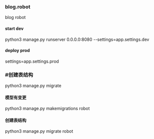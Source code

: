 ### blog.robot
blog robot

#### start dev
python3 manage.py runserver 0.0.0.0:8080 --settings=app.settings.dev

#### deploy prod
settings=app.settings.prod

### #创建表结构
python3 manage.py migrate

#### 模型有变更
python3 manage.py makemigrations robot

#### 创建表结构
python3 manage.py migrate robot
